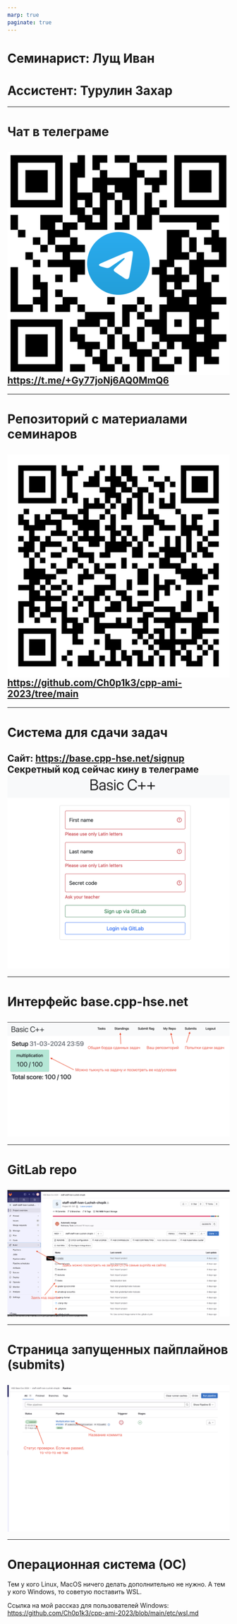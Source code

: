 ```yaml
---
marp: true
paginate: true
---
```

<style>
img[alt~="center"] {
  display: block;
  margin: 0 auto;
}
header h1 {
    margin-top:0;
    margin-left:15px
}
</style>

# Семинарист: Лущ Иван
# Ассистент: Турулин Захар
---
# Чат в телеграме
![w:500 center](images/qr.png)
https://t.me/+Gy77joNj6AQ0MmQ6
---
---
# Репозиторий с материалами семинаров
![w:500 center](images/qrcode_repo.png)
https://github.com/Ch0p1k3/cpp-ami-2023/tree/main
---
---
# Система для сдачи задач
Сайт: https://base.cpp-hse.net/signup
Секретный код сейчас кину в телеграме
![w:500 center](images/base_cpp.png)
---
---
# Интерфейс base.cpp-hse.net
![w:600 center](images/base_cpp_interface.png)
---
---
# GitLab repo
![w:600 center](images/gitlab_repo.png)
---
---
# Страница запущенных пайплайнов (submits)
![w:600 center](images/pipelines.png)
---
---
# Операционная система (ОС)
Тем у кого Linux, MacOS ничего делать дополнительно не нужно. А тем у кого Windows, то советую поставить WSL.

Ссылка на мой рассказ для пользователей Windows: https://github.com/Ch0p1k3/cpp-ami-2023/blob/main/etc/wsl.md
